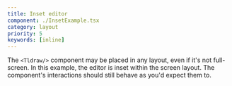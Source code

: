 ```yaml
---
title: Inset editor
component: ./InsetExample.tsx
category: layout
priority: 5
keywords: [inline]
---
```


The `<Tldraw/>` component may be placed in any layout, even if it's not full-screen. In this example, the editor is inset within the screen layout. The component's interactions should still behave as you'd expect them to.
